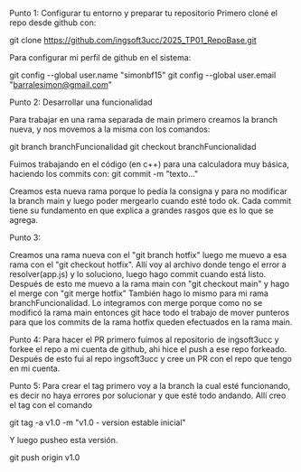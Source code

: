 Punto 1: Configurar tu entorno y preparar tu repositorio
Primero cloné el repo desde github con:

git clone https://github.com/ingsoft3ucc/2025_TP01_RepoBase.git

Para configurar mi perfil de github en el sistema:

git config --global user.name "simonbf15"
git config --global user.email "barralesimon@gmail.com"



Punto 2: Desarrollar una funcionalidad

Para trabajar en una rama separada de main primero creamos la branch nueva, y nos movemos a la misma con los comandos:

git branch branchFuncionalidad
git checkout branchFuncionalidad

Fuimos trabajando en el código (en c++) para una calculadora muy básica, haciendo los commits con:
git commit -m "texto..."

Creamos esta nueva rama porque lo pedía la consigna y para no modificar la branch main y luego poder mergearlo cuando esté todo ok.
Cada commit tiene su fundamento en que explica a grandes rasgos que es lo que se agrega.

Punto 3:

Creamos una rama nueva con el "git branch hotfix" luego me muevo a esa rama con el "git checkout hotfix".
Allí voy al archivo donde tengo el error a resolver(app.js) y lo soluciono, luego hago commit cuando está listo.
Después de esto me muevo a la rama main con "git checkout main" y hago el merge con "git merge hotfix"
También hago lo mismo para mi rama branchFuncionalidad.
Lo integramos con merge porque como no se modificó la rama main entonces git hace todo el trabajo de mover punteros para que los commits de la rama hotfix queden efectuados en la rama main.

Punto 4:
Para hacer el PR primero fuimos al repositorio de ingsoft3ucc y forkee el repo a mi cuenta de github, ahi hice el push a ese repo forkeado.
Después de esto fui al repo ingsoft3ucc y cree un PR con el repo que tengo en mi cuenta.


Punto 5:
Para crear el tag primero voy a la branch la cual esté funcionando, es decir no haya errores por solucionar y que esté todo andando. 
Allí creo el tag con el comando

git tag -a v1.0 -m "v1.0 - version estable inicial"

Y luego pusheo esta versión.

git push origin v1.0